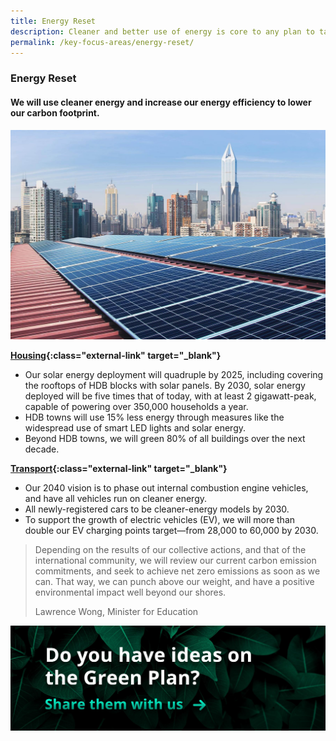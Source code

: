 ```yaml
---
title: Energy Reset
description: Cleaner and better use of energy is core to any plan to tackle climate change. Learn how we will increase our solar capacity, and our aim to shift from internal combustion engine vehicles to electric vehicles by 2040. 
permalink: /key-focus-areas/energy-reset/
---
```


### Energy Reset

#### We will use cleaner energy and increase our energy efficiency to lower our carbon footprint. 

![Energy Reset](/images/framework/framework_energyreset.jpg)

**[Housing](https://www.mnd.gov.sg/our-work/greening-our-home/hdb-green-towns-programme){:class="external-link" target="_blank"}**
- Our solar energy deployment will quadruple by 2025, including covering the rooftops of HDB blocks with solar panels. By 2030, solar energy deployed will be five times that of today, with at least 2 gigawatt-peak, capable of powering over 350,000 households a year. 
- HDB towns will use 15% less energy through measures like the widespread use of smart LED lights and solar energy.
- Beyond HDB towns, we will green 80% of all buildings over the next decade. 
 

**[Transport](https://www.mot.gov.sg/news-centre/news/Detail/written-reply-by-minister-for-transport-ong-ye-kung-to-parliamentary-question-on-update-on-plan-to-provide-28-000-electric-vehicle-charging-points-by-2030/){:class="external-link" target="_blank"}**
- Our 2040 vision is to phase out internal combustion engine vehicles, and have all vehicles run on cleaner energy.
- All newly-registered cars to be cleaner-energy models by 2030.
- To support the growth of electric vehicles (EV), we will more than double our EV charging points target—from 28,000 to 60,000 by 2030.

<blockquote>
  <p>Depending on the results of our collective actions, and that of the international community, we will review our current carbon emission commitments, and seek to achieve net zero emissions as soon as we can. That way, we can punch above our weight, and have a positive environmental impact well beyond our shores.</p>
  <span class="author">Lawrence Wong, Minister for Education</span>
</blockquote>

[![Ideas](/images/framework/framework_ideas.jpg)](https://form.gov.sg/6013d365bedd790011bb9c86)